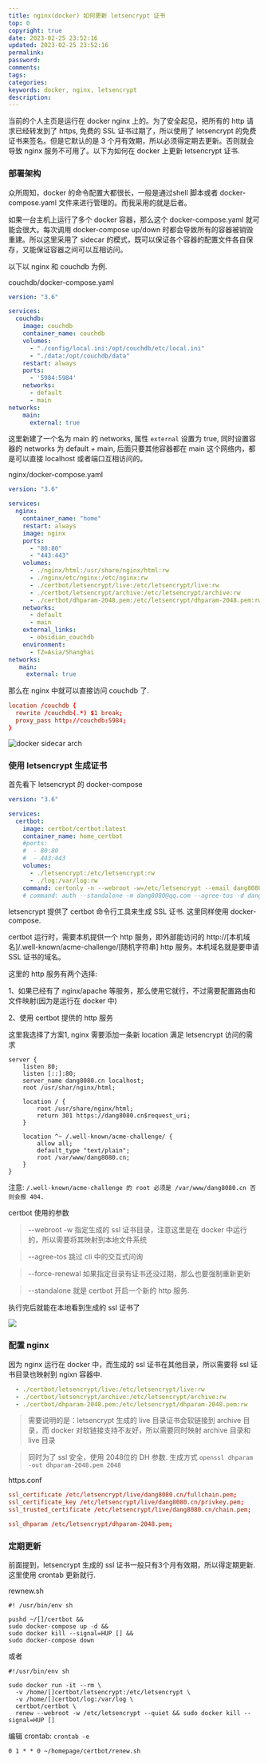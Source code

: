 ```yaml
---
title: nginx(docker) 如何更新 letsencrypt 证书
top: 0
copyright: true
date: 2023-02-25 23:52:16
updated: 2023-02-25 23:52:16
permalink:
password:
comments:
tags:
categories:
keywords: docker, nginx, letsencrypt
description:
---
```

当前的个人主页是运行在 docker nginx 上的。为了安全起见，把所有的 http 请求已经转发到了 https, 免费的 SSL 证书过期了，所以使用了 letsencrypt 的免费证书来签名。但是它默认的是 3 个月有效期，所以必须得定期去更新。否则就会导致 nginx 服务不可用了。以下为如何在 docker 上更新 letsencrypt 证书.

<!-- more -->

### 部署架构

众所周知，docker 的命令配置大都很长，一般是通过shell 脚本或者 docker-compose.yaml 文件来进行管理的。而我采用的就是后者。

如果一台主机上运行了多个 docker 容器，那么这个 docker-compose.yaml 就可能会很大。每次调用 docker-compose up/down 时都会导致所有的容器被销毁重建。所以这里采用了 sidecar 的模式，既可以保证各个容器的配置文件各自保存，又能保证容器之间可以互相访问。

以下以 nginx 和 couchdb 为例.

couchdb/docker-compose.yaml

```yaml
version: "3.6"

services:
  couchdb:
    image: couchdb
    container_name: couchdb
    volumes:
      - "./config/local.ini:/opt/couchdb/etc/local.ini"
      - "./data:/opt/couchdb/data"
    restart: always
    ports:
      - '5984:5984'
    networks:
      - default
      - main
networks:
    main:
      external: true
```

这里新建了一个名为 main 的 networks, 属性 `external` 设置为 true, 同时设置容器的 networks 为 default + main, 后面只要其他容器都在 main 这个网络内，都是可以直接 localhost 或者端口互相访问的。

nginx/docker-compose.yaml

```yaml
version: "3.6"

services:
  nginx:
    container_name: "home"
    restart: always
    image: nginx
    ports:
      - "80:80"
      - "443:443"
    volumes:
      - ./nginx/html:/usr/share/nginx/html:rw
      - ./nginx/etc/nginx:/etc/nginx:rw
      - ./certbot/letsencrypt/live:/etc/letsencrypt/live:rw
      - ./certbot/letsencrypt/archive:/etc/letsencrypt/archive:rw
      - ./certbot/dhparam-2048.pem:/etc/letsencrypt/dhparam-2048.pem:rw
    networks:
      - default
      - main
    external_links:
      - obsidian_couchdb
    environment:
      - TZ=Asia/Shanghai
networks:
   main:
     external: true
```

那么在 nginx 中就可以直接访问 couchdb 了.

```conf
location /couchdb {
  rewrite /couchdb(.*) $1 break;
  proxy_pass http://couchdb:5984;
}
```

![docker sidecar arch](http://picbed.dang8080.cn/nginx-letsencrypt.png)

### 使用 letsencrypt 生成证书

首先看下 letsencrypt 的 docker-compose

```yaml
version: "3.6"

services:
  certbot:
    image: certbot/certbot:latest
    container_name: home_certbot
    #ports:
    #  - 80:80
    #  - 443:443
    volumes:
      - ./letsencrypt:/etc/letsencrypt:rw
      - ./log:/var/log:rw
    command: certonly -n --webroot -w=/etc/letsencrypt --email dang8080@qq.com -d dang8080.cn  --agree-tos --force-renewal
    # command: auth --standalone -m dang8080@qq.com --agree-tos -d dang8080.cn # 自动开启一个web服务，且外部能访问
```

letsencrypt 提供了 certbot 命令行工具来生成 SSL 证书. 这里同样使用 docker-compose.

certbot 运行时，需要本机提供一个 http 服务，即外部能访问的 http://[本机域名]/.well-known/acme-challenge/[随机字符串] http 服务。本机域名就是要申请 SSL 证书的域名。

这里的 http 服务有两个选择:

1、如果已经有了 nginx/apache 等服务，那么使用它就行，不过需要配置路由和文件映射(因为是运行在 docker 中)

2、使用 certbot 提供的 http 服务

这里我选择了方案1, nginx 需要添加一条新 location 满足 letsencrypt 访问的需求

```
server {
	listen 80;
	listen [::]:80;
	server_name dang8080.cn localhost;
	root /usr/shar/nginx/html;

	location / {
		root /usr/share/nginx/html;
		return 301 https://dang8080.cn$request_uri;
	}

	location ^~ /.well-known/acme-challenge/ {
		allow all;
		default_type "text/plain";
		root /var/www/dang8080.cn;
	}
}
```

注意: `/.well-known/acme-challenge 的 root 必须是 /var/www/dang8080.cn 否则会报 404.`

certbot 使用的参数

> --webroot -w 指定生成的 ssl 证书目录，注意这里是在 docker 中运行的，所以需要将其映射到本地文件系统

> --agree-tos 跳过 cli 中的交互式问询

> --force-renewal 如果指定目录有证书还没过期，那么也要强制重新更新

> --standalone 就是 certbot 开启一个新的 http 服务.

执行完后就能在本地看到生成的 ssl 证书了

![](http://picbed.dang8080.cn/202302261012588.png)

### 配置 nginx

因为 nginx 运行在 docker 中，而生成的 ssl 证书在其他目录，所以需要将 ssl 证书目录也映射到 ngixn 容器中.

```yaml
  - ./certbot/letsencrypt/live:/etc/letsencrypt/live:rw
  - ./certbot/letsencrypt/archive:/etc/letsencrypt/archive:rw
  - ./certbot/dhparam-2048.pem:/etc/letsencrypt/dhparam-2048.pem:rw
```

> 需要说明的是：letsencrypt 生成的 live 目录证书会软链接到 archive 目录，而 docker 对软链接支持不友好，所以需要同时映射 archive 目录和 live 目录

> 同时为了 ssl 安全，使用 2048位的 DH 参数. 生成方式 `openssl dhparam -out dhparam-2048.pem 2048`

https.conf

```conf
ssl_certificate /etc/letsencrypt/live/dang8080.cn/fullchain.pem;
ssl_certificate_key /etc/letsencrypt/live/dang8080.cn/privkey.pem;
ssl_trusted_certificate /etc/letsencrypt/live/dang8080.cn/chain.pem;

ssl_dhparam /etc/letsencrypt/dhparam-2048.pem;
```

### 定期更新

前面提到，letsencrypt 生成的 ssl 证书一般只有3个月有效期，所以得定期更新.这里使用 crontab 更新就行.

rewnew.sh

```shell
#! /usr/bin/env sh

pushd ~/[]/certbot &&
sudo docker-compose up -d &&
sudo docker kill --signal=HUP [] &&
sudo docker-compose down
```

或者

```shell
#!/usr/bin/env sh

sudo docker run -it --rm \
  -v /home/[]certbot/letsencrypt:/etc/letsencrypt \
  -v /home/[]certbot/log:/var/log \
  certbot/certbot \
  renew --webroot -w /etc/letsencrypt --quiet && sudo docker kill --signal=HUP []
```

编辑 crontab: `crontab -e`

```shell
0 1 * * 0 ~/homepage/certbot/renew.sh
```
